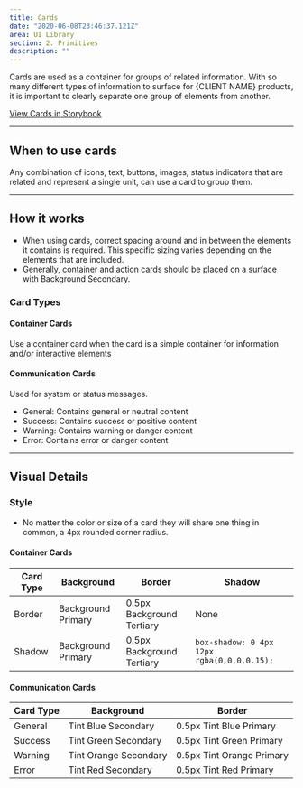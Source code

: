 ```yaml
---
title: Cards
date: "2020-06-08T23:46:37.121Z"
area: UI Library
section: 2. Primitives
description: ""
---
```


Cards are used as a container for groups of related information. With so many different types of information to surface for {CLIENT NAME} products, it is important to clearly separate one group of elements from another.

<a href="https://standard-library-react.thinkcompany.dev/?path=/story/primitives-cards--all" target="_blank"> View Cards in Storybook</a>

---

## When to use cards

Any combination of icons, text, buttons, images, status indicators that are related and represent a single unit, can use a card to group them.

---

## How it works

- When using cards, correct spacing around and in between the elements it contains is required. This specific sizing varies depending on the elements that are included.
- Generally, container and action cards should be placed on a surface with Background Secondary.

### Card Types

#### Container Cards

Use a container card when the card is a simple container for information and/or interactive elements

#### Communication Cards

Used for system or status messages.

- General: Contains general or neutral content
- Success: Contains success or positive content
- Warning: Contains warning or danger content
- Error: Contains error or danger content

---

## Visual Details

### Style

- No matter the color or size of a card they will share one thing in common, a 4px rounded corner radius.

#### Container Cards

| Card Type | Background         | Border                    | Shadow                                     |
| --------- | ------------------ | ------------------------- | ------------------------------------------ |
| Border    | Background Primary | 0.5px Background Tertiary | None                                       |
| Shadow    | Background Primary | 0.5px Background Tertiary | `box-shadow: 0 4px 12px rgba(0,0,0,0.15);` |

#### Communication Cards

| Card Type | Background            | Border                    |
| --------- | --------------------- | ------------------------- |
| General   | Tint Blue Secondary   | 0.5px Tint Blue Primary   |
| Success   | Tint Green Secondary  | 0.5px Tint Green Primary  |
| Warning   | Tint Orange Secondary | 0.5px Tint Orange Primary |
| Error     | Tint Red Secondary    | 0.5px Tint Red Primary    |
